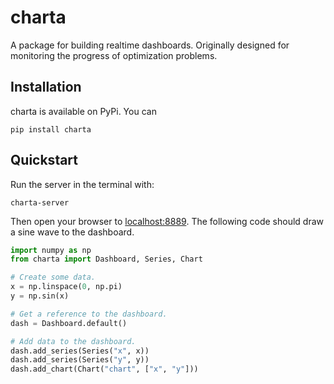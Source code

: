 # charta

A package for building realtime dashboards. Originally designed for monitoring the progress of optimization problems.

## Installation
charta is available on PyPi. You can

```
pip install charta
```

## Quickstart
Run the server in the terminal with:
```
charta-server
```

Then open your browser to [localhost:8889](http://localhost:8889/).
The following code should draw a sine wave to the dashboard.

```python
import numpy as np
from charta import Dashboard, Series, Chart

# Create some data.
x = np.linspace(0, np.pi)
y = np.sin(x)

# Get a reference to the dashboard.
dash = Dashboard.default()

# Add data to the dashboard.
dash.add_series(Series("x", x))
dash.add_series(Series("y", y))
dash.add_chart(Chart("chart", ["x", "y"]))
```
